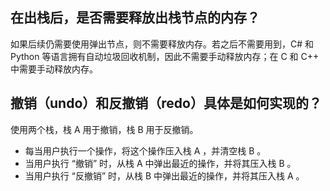 ## 在出栈后，是否需要释放出栈节点的内存？

如果后续仍需要使用弹出节点，则不需要释放内存。若之后不需要用到，C# 和 Python 等语言拥有自动垃圾回收机制，因此不需要手动释放内存；在 C 和 C++ 中需要手动释放内存。

## 撤销（undo）和反撤销（redo）具体是如何实现的？

使用两个栈，栈 A 用于撤销，栈 B 用于反撤销。

- 每当用户执行一个操作，将这个操作压入栈 A ，并清空栈 B 。
- 当用户执行 “撤销” 时，从栈 A 中弹出最近的操作，并将其压入栈 B 。
- 当用户执行 “反撤销” 时，从栈 B 中弹出最近的操作，并将其压入栈 A 。